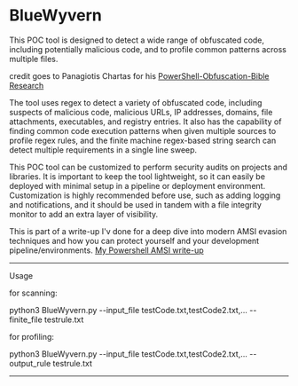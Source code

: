 # BlueWyvern

This POC tool is designed to detect a wide range of obfuscated code, including potentially malicious code, and to profile common patterns across multiple files. 

credit goes to Panagiotis Chartas for his [PowerShell-Obfuscation-Bible Research](https://github.com/t3l3machus/PowerShell-Obfuscation-Bible)

The tool uses regex to detect a variety of obfuscated code, including suspects of malicious code, malicious URLs, IP addresses, domains, file attachments, executables, and registry entries. It also has the capability of finding common code execution patterns when given multiple sources to profile regex rules, and the finite machine regex-based string search can detect multiple requirements in a single line sweep.

This POC tool can be customized to perform security audits on projects and libraries. It is important to keep the tool lightweight, so it can easily be deployed with minimal setup in a pipeline or deployment environment. Customization is highly recommended before use, such as adding logging and notifications, and it should be used in tandem with a file integrity monitor to add an extra layer of visibility. 

This is part of a write-up I'v done for a deep dive into modern AMSI evasion techniques and how you can protect yourself and your development pipeline/environments. [My Powershell AMSI write-up](https://keepcrispy.github.io/AMSIProj)

----------------------------------------------------------------------------

Usage 

for scanning:

python3 BlueWyvern.py --input_file testCode.txt,testCode2.txt,... --finite_file testrule.txt


for profiling:

python3 BlueWyvern.py --input_file testCode.txt,testCode2.txt,... --output_rule testrule.txt

----------------------------------------------------------------------------

